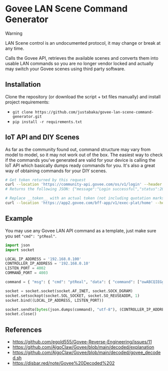 # Govee LAN Scene Command Generator
> [!WARNING]
> LAN Scene control is an undocumented protocol, it may change or break at any time.

Calls the Govee API, retrieves the available scenes and converts them into usable LAN commands so you are no longer vendor locked and actually may switch your Govee scenes using third party software.

## Installation
Clone the repository (or download the script + txt files manually) and install project requirements:
* `git clone https://github.com/justabaka/govee-lan-scene-command-generator.git`
* `pip install -r requirements.txt`

## IoT API and DIY Scenes
As far as the community found out, command structure may vary from model to model, so it may not work out of the box.
The easiest way to check if the commands you've generated are valid for your device is calling the IoT API which basically dumps ready commands for you. It's also a great way of obtaining commands for your DIY scenes.

```bash
# Get token returned by this request
curl --location 'https://community-api.govee.com/os/v1/login' --header 'Content-Type: application/json' --data '{"email": "email", "password": "password"}'
# Returns the following JSON: {"message":"Login successful","status":200,"data":{"token":"xxxxxxxxxxxxxxxxxxxxxxxxxxxxxxxxxxxxxxxxxxxxxxxxxxxxxxxxxxxxx"}

# Replace __token__ with an actual token (not including quotation marks)
curl --location 'https://app2.govee.com/bff-app/v1/exec-plat/home' --header 'Content-Type: application/json' --header 'appVersion: 6.6.30' --header 'Authorization: Bearer __token__'
```

## Example
You may use any Govee LAN API command as a template, just make sure you set `"cmd": "ptReal"`.
```python
import json
import socket

LOCAL_IP_ADDRESS = '192.168.0.100'
CONTROLLER_IP_ADDRESS = '192.168.0.10'
LISTEN_PORT = 4002
COMMAND_PORT = 4003

command = { "msg": { "cmd": "ptReal", "data": { "command": ["owABCQIEGgAAAAECAeVqAcgUCu0=", "owEA/TIB////AwCAAAAAACMAAjE=", "owIHAwAB/wUAoBQUAeYKBP///+g=", "owOFzv6m//8I/vARAcgSAeABI7w=", "owQAAgcEAAH/AAPMFBQB5goE/4E=", "owX//1/X/6b//y3+4AEByAIB4G8=", "owYBHQACBQMAAf8AA9gUFAHmCnU=", "owcCZdX/Lf7gAQHIAgHgAgAAAPM=", "o/8AAAAAAAAAAAAAAAAAAAAAAFw=", "MwUEDi8AAAAAAAAAAAAAAAAAABM="] } } }

socket = socket.socket(socket.AF_INET, socket.SOCK_DGRAM)
socket.setsockopt(socket.SOL_SOCKET, socket.SO_REUSEADDR, 1)
socket.bind((LOCAL_IP_ADDRESS, LISTEN_PORT))

socket.sendto(bytes(json.dumps(command), "utf-8"), (CONTROLLER_IP_ADDRESS, COMMAND_PORT))
socket.close()
```

## References
* https://github.com/egold555/Govee-Reverse-Engineering/issues/11
* https://github.com/AlgoClaw/Govee/blob/main/decoded/explanation
* https://github.com/AlgoClaw/Govee/blob/main/decoded/govee_decoded.sh
* https://disbar.red/note/Govee%20Decoded%202